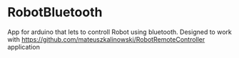 # RobotBluetooth

App for arduino that lets to controll Robot using bluetooth. 
Designed to work with https://github.com/mateuszkalinowski/RobotRemoteController application
